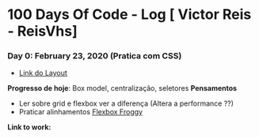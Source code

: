 # 100 Days Of Code - Log [ Victor Reis - ReisVhs]

### Day 0: February 23, 2020 (Pratica com CSS)

* [Link do Layout](https://uidesigndaily.com/posts/sketch-color-palette-generator-picker--day-1114)

**Progresso de hoje**: Box model, centralização, seletores
**Pensamentos**
* Ler sobre grid e flexbox ver a diferença (Altera a performance ??)
* Praticar alinhamentos [Flexbox Froggy](http://flexboxfroggy.com/)

**Link to work:** 

